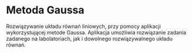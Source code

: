 # Metoda Gaussa
 Rozwiązywanie układu równań liniowych, przy pomocy aplikacji wykorzystującej metode Gaussa. Aplikacja umożliwia rozwiązanie zadania zadanego na labolatoriach, jak i dowolnego rozwiązywalnego układu równań.
